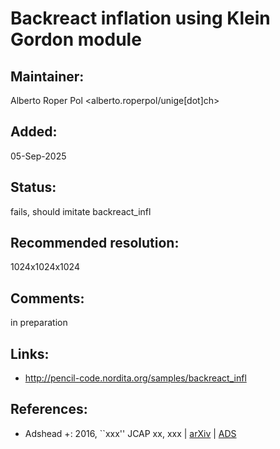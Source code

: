  Backreact inflation using Klein Gordon module
==============================================

## Maintainer:

Alberto Roper Pol <alberto.roperpol/unige[dot]ch>

## Added:

05-Sep-2025

## Status:

fails, should imitate backreact_infl

## Recommended resolution:

1024x1024x1024

## Comments:

in preparation

## Links:
* http://pencil-code.nordita.org/samples/backreact_infl

## References:

*  Adshead +: 2016, ``xxx'' JCAP xx, xxx |
   [arXiv](https://arxiv.org/abs/xxxx.xxxx) |
   [ADS](http://adsabs.harvard.edu/abs/xxx)
